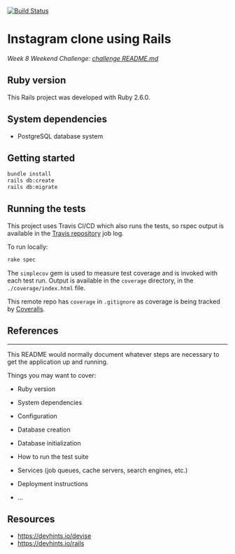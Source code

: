 [![Build Status](https://travis-ci.org/dafuloth/instagram-challenge.svg?branch=master)](https://travis-ci.org/dafuloth/instagram-challenge)

# Instagram clone using Rails

_Week 8 Weekend Challenge: [challenge README.md](./challenge_README.md)_

## Ruby version

This Rails project was developed with Ruby 2.6.0.

## System dependencies

* PostgreSQL database system

## Getting started

```bash
bundle install
rails db:create
rails db:migrate

```

## Running the tests

This project uses Travis CI/CD which also runs the tests, so rspec output is available in the [Travis repository](https://travis-ci.org/dafuloth/instagram-challenge) job log.

To run locally:

```bash
rake spec

```

The `simplecov` gem is used to measure test coverage and is invoked with each test run. Output is available in the `coverage` directory, in the `./coverage/index.html` file.

This remote repo has `coverage` in `.gitignore` as coverage is being tracked by [Coveralls](https://coveralls.io/github/dafuloth/instagram-challenge).

## References


---

This README would normally document whatever steps are necessary to get the
application up and running.

Things you may want to cover:

* Ruby version

* System dependencies

* Configuration

* Database creation

* Database initialization

* How to run the test suite

* Services (job queues, cache servers, search engines, etc.)

* Deployment instructions

* ...

## Resources

* https://devhints.io/devise
* https://devhints.io/rails
